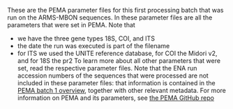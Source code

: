 These are the PEMA parameter files for this first processing batch that was run on the ARMS-MBON sequences. In these parameter files are all the parameters that were set in PEMA. Note that 
* we have the three gene types 18S, COI, and ITS
* the date the run was executed is part of the filename
* for ITS we used the UNITE reference database, for COI the Midori v2, and for 18S the pr2
To learn more about all other parameters that were set, read the respective parameter files. Note that the ENA run accession numbers of the sequences that were processed are not included in these parameter files: that information is contained in the [PEMA batch 1 overview](https://github.com/arms-mbon/data_workspace/blob/main/AnalysisData/FromPEMA/processing_batch1/pema_overview_batch1.xlsx), together with other relevant metadata. For more information on PEMA and its parameters, see [the PEMA GitHub repo](https://github.com/hariszaf/pema)
